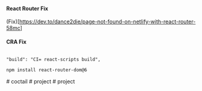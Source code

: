 #### React Router Fix

(Fix)[https://dev.to/dance2die/page-not-found-on-netlify-with-react-router-58mc]

#### CRA Fix

```

"build": "CI= react-scripts build",

```

```sh
npm install react-router-dom@6
```
#   c o c t a i l  
 #   p r o j e c t  
 #   p r o j e c t  
 